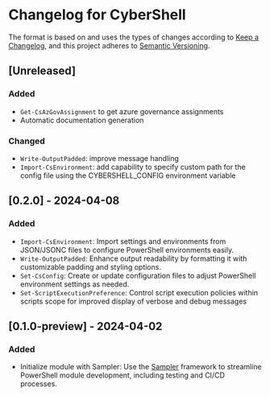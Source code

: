 # Changelog for CyberShell

The format is based on and uses the types of changes according to [Keep a Changelog](https://keepachangelog.com/en/1.0.0/),
and this project adheres to [Semantic Versioning](https://semver.org/spec/v2.0.0.html).

## [Unreleased]

### Added
- `Get-CsAzGovAssignment` to get azure governance assignments
- Automatic documentation generation

### Changed
- `Write-OutputPadded`: improve message handling
- `Import-CsEnvironment`: add capability to specify custom path for the config file using the CYBERSHELL_CONFIG environment variable

## [0.2.0] - 2024-04-08

### Added

- `Import-CsEnvironment`: Import settings and environments from JSON/JSONC files to configure PowerShell environments easily.
- `Write-OutputPadded`: Enhance output readability by formatting it with customizable padding and styling options.
- `Set-CsConfig`: Create or update configuration files to adjust PowerShell environment settings as needed.
- `Set-ScriptExecutionPreference`: Control script execution policies within scripts scope for improved display of verbose and debug messages

## [0.1.0-preview] - 2024-04-02

### Added

- Initialize module with Sampler: Use the [Sampler](https://github.com/gaelcolas/Sampler) framework to streamline PowerShell module development, including testing and CI/CD processes.